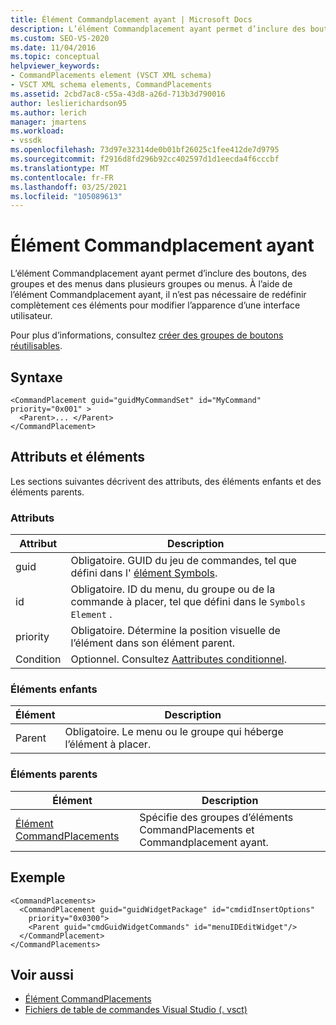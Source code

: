 ```yaml
---
title: Élément Commandplacement ayant | Microsoft Docs
description: L’élément Commandplacement ayant permet d’inclure des boutons, des groupes et des menus dans plusieurs groupes ou menus.
ms.custom: SEO-VS-2020
ms.date: 11/04/2016
ms.topic: conceptual
helpviewer_keywords:
- CommandPlacements element (VSCT XML schema)
- VSCT XML schema elements, CommandPlacements
ms.assetid: 2cbd7ac8-c55a-43d8-a26d-713b3d790016
author: leslierichardson95
ms.author: lerich
manager: jmartens
ms.workload:
- vssdk
ms.openlocfilehash: 73d97e32314de0b01bf26025c1fee412de7d9795
ms.sourcegitcommit: f2916d8fd296b92cc402597d1d1eecda4f6cccbf
ms.translationtype: MT
ms.contentlocale: fr-FR
ms.lasthandoff: 03/25/2021
ms.locfileid: "105089613"
---
```

# <a name="commandplacement-element"></a>Élément Commandplacement ayant
L’élément Commandplacement ayant permet d’inclure des boutons, des groupes et des menus dans plusieurs groupes ou menus. À l’aide de l’élément Commandplacement ayant, il n’est pas nécessaire de redéfinir complètement ces éléments pour modifier l’apparence d’une interface utilisateur.

 Pour plus d’informations, consultez [créer des groupes de boutons réutilisables](../extensibility/creating-reusable-groups-of-buttons.md).

## <a name="syntax"></a>Syntaxe

```
<CommandPlacement guid="guidMyCommandSet" id="MyCommand" priority="0x001" >
  <Parent>... </Parent>
</CommandPlacement>
```

## <a name="attributes-and-elements"></a>Attributs et éléments
 Les sections suivantes décrivent des attributs, des éléments enfants et des éléments parents.

### <a name="attributes"></a>Attributs

|Attribut|Description|
|---------------|-----------------|
|guid|Obligatoire. GUID du jeu de commandes, tel que défini dans l' [élément Symbols](../extensibility/symbols-element.md).|
|id|Obligatoire. ID du menu, du groupe ou de la commande à placer, tel que défini dans le `Symbols Element` .|
|priority|Obligatoire. Détermine la position visuelle de l’élément dans son élément parent.|
|Condition|Optionnel. Consultez [Aattributes conditionnel](../extensibility/vsct-xml-schema-conditional-attributes.md).|

### <a name="child-elements"></a>Éléments enfants

|Élément|Description|
|-------------|-----------------|
|Parent|Obligatoire. Le menu ou le groupe qui héberge l’élément à placer.|

### <a name="parent-elements"></a>Éléments parents

|Élément|Description|
|-------------|-----------------|
|[Élément CommandPlacements](../extensibility/commandplacements-element.md)|Spécifie des groupes d’éléments CommandPlacements et Commandplacement ayant.|

## <a name="example"></a>Exemple

```
<CommandPlacements>
  <CommandPlacement guid="guidWidgetPackage" id="cmdidInsertOptions"
    priority="0x0300">
    <Parent guid="cmdGuidWidgetCommands" id="menuIDEditWidget"/>
  </CommandPlacement>
</CommandPlacements>
```

## <a name="see-also"></a>Voir aussi
- [Élément CommandPlacements](../extensibility/commandplacements-element.md)
- [Fichiers de table de commandes Visual Studio (. vsct)](../extensibility/internals/visual-studio-command-table-dot-vsct-files.md)
